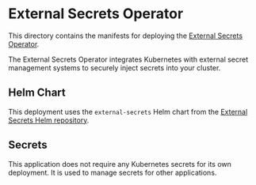 # External Secrets Operator

This directory contains the manifests for deploying the [External Secrets Operator](https://external-secrets.io/).

The External Secrets Operator integrates Kubernetes with external secret management systems to securely inject secrets into your cluster.

## Helm Chart

This deployment uses the `external-secrets` Helm chart from the [External Secrets Helm repository](https://charts.external-secrets.io).

## Secrets

This application does not require any Kubernetes secrets for its own deployment. It is used to manage secrets for other applications.
